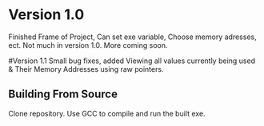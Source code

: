 # Version 1.0
Finished Frame of Project, Can set exe variable, Choose memory adresses, ect. Not much in version 1.0. More coming soon.

#Version 1.1
Small bug fixes, added Viewing all values currently being used & Their Memory Addresses using raw pointers.

## Building From Source
Clone repository. Use GCC to compile and run the built exe.
